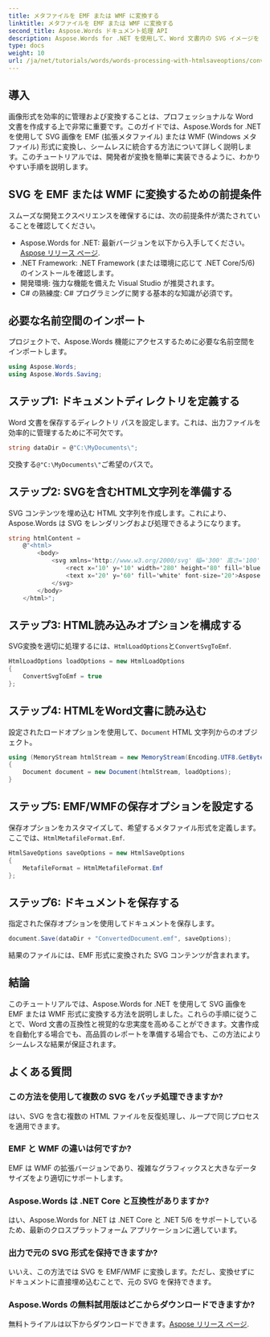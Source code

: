 ```yaml
---
title: メタファイルを EMF または WMF に変換する
linktitle: メタファイルを EMF または WMF に変換する
second_title: Aspose.Words ドキュメント処理 API
description: Aspose.Words for .NET を使用して、Word 文書内の SVG イメージを EMF または WMF 形式にシームレスに変換する方法を学びます。正確で互換性のある結果を得るためのコード例を含むステップバイステップ ガイドです。
type: docs
weight: 10
url: /ja/net/tutorials/words/words-processing-with-htmlsaveoptions/converting-metafiles-to-emf-or-wmf/
---
```

## 導入

画像形式を効率的に管理および変換することは、プロフェッショナルな Word 文書を作成する上で非常に重要です。このガイドでは、Aspose.Words for .NET を使用して SVG 画像を EMF (拡張メタファイル) または WMF (Windows メタファイル) 形式に変換し、シームレスに統合する方法について詳しく説明します。このチュートリアルでは、開発者が変換を簡単に実装できるように、わかりやすい手順を説明します。

## SVG を EMF または WMF に変換するための前提条件

スムーズな開発エクスペリエンスを確保するには、次の前提条件が満たされていることを確認してください。

-  Aspose.Words for .NET: 最新バージョンを以下から入手してください。[Aspose リリース ページ](https://releases.aspose.com/words/net/).
- .NET Framework: .NET Framework (または環境に応じて .NET Core/5/6) のインストールを確認します。
- 開発環境: 強力な機能を備えた Visual Studio が推奨されます。
- C# の熟練度: C# プログラミングに関する基本的な知識が必須です。

## 必要な名前空間のインポート

プロジェクトで、Aspose.Words 機能にアクセスするために必要な名前空間をインポートします。

```csharp
using Aspose.Words;
using Aspose.Words.Saving;
```

## ステップ1: ドキュメントディレクトリを定義する

Word 文書を保存するディレクトリ パスを設定します。これは、出力ファイルを効率的に管理するために不可欠です。

```csharp
string dataDir = @"C:\MyDocuments\";
```

交換する`@"C:\MyDocuments\"`ご希望のパスで。

## ステップ2: SVGを含むHTML文字列を準備する

SVG コンテンツを埋め込む HTML 文字列を作成します。これにより、Aspose.Words は SVG をレンダリングおよび処理できるようになります。

```csharp
string htmlContent = 
    @"<html>
        <body>
            <svg xmlns='http://www.w3.org/2000/svg' 幅='300' 高さ='100' ビューボックス='0 0 300 100'>
                <rect x='10' y='10' width='280' height='80' fill='blue' stroke='black' stroke-width='2'/>
                <text x='20' y='60' fill='white' font-size='20'>Aspose SVG Example</text>
            </svg>
        </body>
    </html>";
```

## ステップ3: HTML読み込みオプションを構成する

 SVG変換を適切に処理するには、`HtmlLoadOptions`と`ConvertSvgToEmf`.

```csharp
HtmlLoadOptions loadOptions = new HtmlLoadOptions
{
    ConvertSvgToEmf = true
};
```

## ステップ4: HTMLをWord文書に読み込む

設定されたロードオプションを使用して、`Document` HTML 文字列からのオブジェクト。

```csharp
using (MemoryStream htmlStream = new MemoryStream(Encoding.UTF8.GetBytes(htmlContent)))
{
    Document document = new Document(htmlStream, loadOptions);
}
```

## ステップ5: EMF/WMFの保存オプションを設定する

保存オプションをカスタマイズして、希望するメタファイル形式を定義します。ここでは、`HtmlMetafileFormat.Emf`.

```csharp
HtmlSaveOptions saveOptions = new HtmlSaveOptions
{
    MetafileFormat = HtmlMetafileFormat.Emf
};
```

## ステップ6: ドキュメントを保存する

指定された保存オプションを使用してドキュメントを保存します。

```csharp
document.Save(dataDir + "ConvertedDocument.emf", saveOptions);
```

結果のファイルには、EMF 形式に変換された SVG コンテンツが含まれます。

## 結論

このチュートリアルでは、Aspose.Words for .NET を使用して SVG 画像を EMF または WMF 形式に変換する方法を説明しました。これらの手順に従うことで、Word 文書の互換性と視覚的な忠実度を高めることができます。文書作成を自動化する場合でも、高品質のレポートを準備する場合でも、この方法によりシームレスな結果が保証されます。

## よくある質問

### この方法を使用して複数の SVG をバッチ処理できますか?
はい、SVG を含む複数の HTML ファイルを反復処理し、ループで同じプロセスを適用できます。

### EMF と WMF の違いは何ですか?
EMF は WMF の拡張バージョンであり、複雑なグラフィックスと大きなデータ サイズをより適切にサポートします。

### Aspose.Words は .NET Core と互換性がありますか?
はい、Aspose.Words for .NET は .NET Core と .NET 5/6 をサポートしているため、最新のクロスプラットフォーム アプリケーションに適しています。

### 出力で元の SVG 形式を保持できますか?
いいえ、この方法では SVG を EMF/WMF に変換します。ただし、変換せずにドキュメントに直接埋め込むことで、元の SVG を保持できます。

### Aspose.Words の無料試用版はどこからダウンロードできますか?
無料トライアルは以下からダウンロードできます。[Aspose リリース ページ](https://releases.aspose.com/).